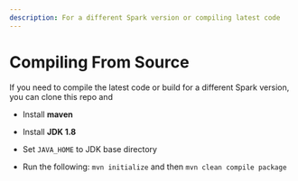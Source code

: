 ```yaml
---
description: For a different Spark version or compiling latest code
---
```


# Compiling From Source

If you need to compile the latest code or build for a different Spark version, you can clone this repo and

* Install **maven**
* Install **JDK 1.8**
* Set `JAVA_HOME` to JDK base directory

* Run the following: `mvn initialize` and then `mvn clean compile package`
